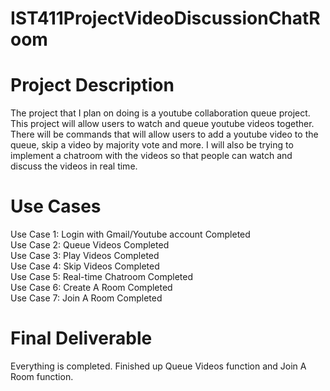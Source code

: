 # IST411ProjectVideoDiscussionChatRoom
# Project Description
The project that I plan on doing is a youtube collaboration queue project. This project will allow users to watch and queue youtube videos together. There will be commands that will allow users to add a youtube video to the queue, skip a video by majority vote and more. I will also be trying to implement a chatroom with the videos so that people can watch and discuss the videos in real time.

# Use Cases
Use Case 1: Login with Gmail/Youtube account Completed<br />
Use Case 2: Queue Videos Completed<br />
Use Case 3: Play Videos Completed<br />
Use Case 4: Skip Videos Completed<br />
Use Case 5: Real-time Chatroom Completed <br />
Use Case 6: Create A Room Completed <br />
Use Case 7: Join A Room Completed<br />

# Final Deliverable

Everything is completed. Finished up Queue Videos function and Join A Room function.
